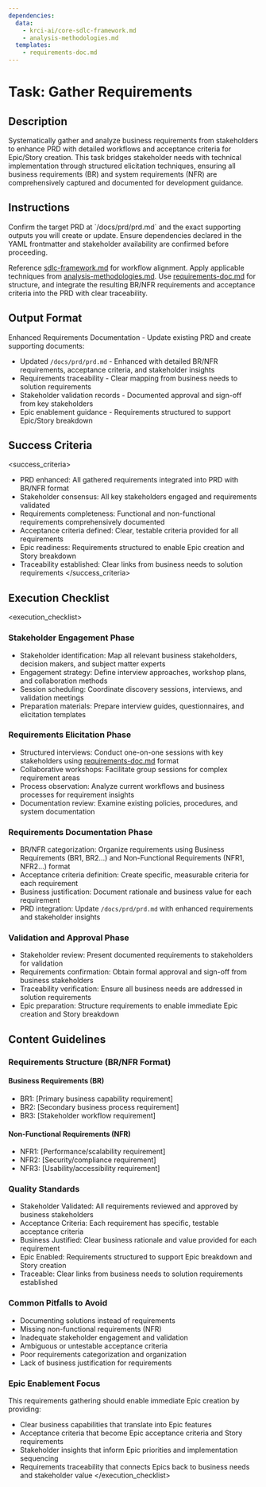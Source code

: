 ```yaml
---
dependencies:
  data:
    - krci-ai/core-sdlc-framework.md
    - analysis-methodologies.md
  templates:
    - requirements-doc.md
---
```

# Task: Gather Requirements

## Description

Systematically gather and analyze business requirements from stakeholders to enhance PRD with detailed workflows and acceptance criteria for Epic/Story creation. This task bridges stakeholder needs with technical implementation through structured elicitation techniques, ensuring all business requirements (BR) and system requirements (NFR) are comprehensively captured and documented for development guidance.

## Instructions

<instructions>
Confirm the target PRD at `/docs/prd/prd.md` and the exact supporting outputs you will create or update. Ensure dependencies declared in the YAML frontmatter and stakeholder availability are confirmed before proceeding.

Reference [sdlc-framework.md](./.krci-ai/data/krci-ai/core-sdlc-framework.md) for workflow alignment. Apply applicable techniques from [analysis-methodologies.md](./.krci-ai/data/analysis-methodologies.md). Use [requirements-doc.md](./.krci-ai/templates/requirements-doc.md) for structure, and integrate the resulting BR/NFR requirements and acceptance criteria into the PRD with clear traceability.
</instructions>

## Output Format

Enhanced Requirements Documentation - Update existing PRD and create supporting documents:

- Updated `/docs/prd/prd.md` - Enhanced with detailed BR/NFR requirements, acceptance criteria, and stakeholder insights
- Requirements traceability - Clear mapping from business needs to solution requirements
- Stakeholder validation records - Documented approval and sign-off from key stakeholders
- Epic enablement guidance - Requirements structured to support Epic/Story breakdown

## Success Criteria

<success_criteria>
- PRD enhanced: All gathered requirements integrated into PRD with BR/NFR format
- Stakeholder consensus: All key stakeholders engaged and requirements validated
- Requirements completeness: Functional and non-functional requirements comprehensively documented
- Acceptance criteria defined: Clear, testable criteria provided for all requirements
- Epic readiness: Requirements structured to enable Epic creation and Story breakdown
- Traceability established: Clear links from business needs to solution requirements
</success_criteria>

## Execution Checklist

<execution_checklist>

### Stakeholder Engagement Phase

- Stakeholder identification: Map all relevant business stakeholders, decision makers, and subject matter experts
- Engagement strategy: Define interview approaches, workshop plans, and collaboration methods
- Session scheduling: Coordinate discovery sessions, interviews, and validation meetings
- Preparation materials: Prepare interview guides, questionnaires, and elicitation templates

### Requirements Elicitation Phase

- Structured interviews: Conduct one-on-one sessions with key stakeholders using [requirements-doc.md](./.krci-ai/templates/requirements-doc.md) format
- Collaborative workshops: Facilitate group sessions for complex requirement areas
- Process observation: Analyze current workflows and business processes for requirement insights
- Documentation review: Examine existing policies, procedures, and system documentation

### Requirements Documentation Phase

- BR/NFR categorization: Organize requirements using Business Requirements (BR1, BR2...) and Non-Functional Requirements (NFR1, NFR2...) format
- Acceptance criteria definition: Create specific, measurable criteria for each requirement
- Business justification: Document rationale and business value for each requirement
- PRD integration: Update `/docs/prd/prd.md` with enhanced requirements and stakeholder insights

### Validation and Approval Phase

- Stakeholder review: Present documented requirements to stakeholders for validation
- Requirements confirmation: Obtain formal approval and sign-off from business stakeholders
- Traceability verification: Ensure all business needs are addressed in solution requirements
- Epic preparation: Structure requirements to enable immediate Epic creation and Story breakdown

## Content Guidelines

### Requirements Structure (BR/NFR Format)

#### Business Requirements (BR)

- BR1: [Primary business capability requirement]
- BR2: [Secondary business process requirement]
- BR3: [Stakeholder workflow requirement]

#### Non-Functional Requirements (NFR)

- NFR1: [Performance/scalability requirement]
- NFR2: [Security/compliance requirement]
- NFR3: [Usability/accessibility requirement]

### Quality Standards

- Stakeholder Validated: All requirements reviewed and approved by business stakeholders
- Acceptance Criteria: Each requirement has specific, testable acceptance criteria
- Business Justified: Clear business rationale and value provided for each requirement
- Epic Enabled: Requirements structured to support Epic breakdown and Story creation
- Traceable: Clear links from business needs to solution requirements established

### Common Pitfalls to Avoid

- Documenting solutions instead of requirements
- Missing non-functional requirements (NFR)
- Inadequate stakeholder engagement and validation
- Ambiguous or untestable acceptance criteria
- Poor requirements categorization and organization
- Lack of business justification for requirements

### Epic Enablement Focus

This requirements gathering should enable immediate Epic creation by providing:

- Clear business capabilities that translate into Epic features
- Acceptance criteria that become Epic acceptance criteria and Story requirements
- Stakeholder insights that inform Epic priorities and implementation sequencing
- Requirements traceability that connects Epics back to business needs and stakeholder value
</execution_checklist>
